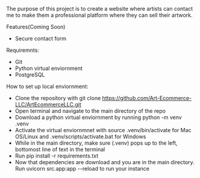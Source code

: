 The purpose of this project is to create a website where artists can contact me to make them a professional platform where they can sell their artwork.


Features(Coming Soon)
* Secure contact form

Requiremnts:
* Git
* Python virtual enviornment
* PostgreSQL

How to set up local enviornment:
* Clone the repository with git clone https://github.com/Art-Ecommerce-LLC/ArtEcommerceLLC.git
* Open terminal and navigate to the main directory of the repo
* Download a python virtual enviornment by running python -m venv .venv
* Activate the virtual enviornmnet with source .venv/bin/activate for Mac OS/Linux and .venv/scripts/activate.bat for Windows
* While in the main directory, make sure (.venv) pops up to the left, bottomost line of text in the terminal
* Run pip install -r requirements.txt
* Now that dependencies are download and you are in the main directory. Run uvicorn src.app:app --reload to run your instance